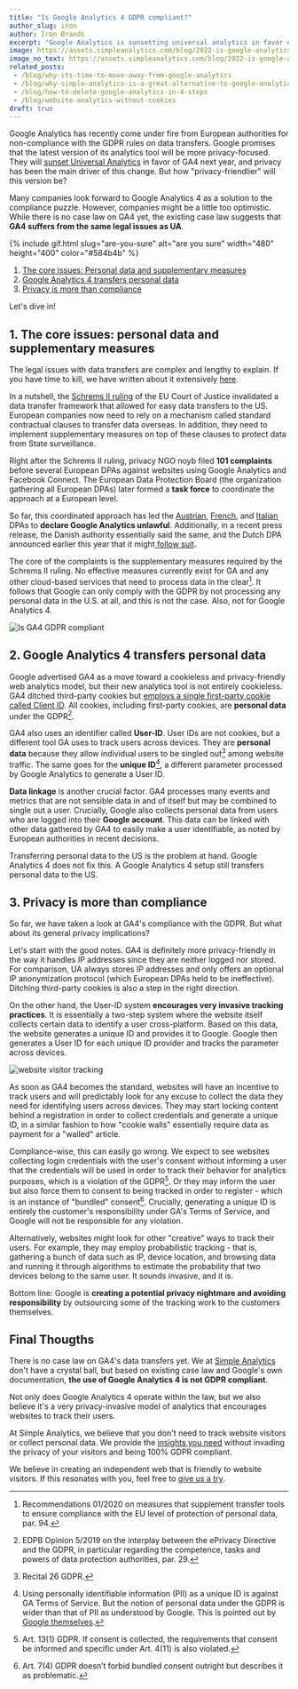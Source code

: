 ```yaml
---
title: "Is Google Analytics 4 GDPR compliant?"
author_slug: iron
author: Iron Brands
excerpt: "Google Analytics is sunsetting universal analytics in favor of Google Analytics 4. But how compliant is GA4 really?"
image: https://assets.simpleanalytics.com/blog/2022-is-google-analytics-4-gdpr-compliant/google-analytics-legal-in-europe.png
image_no_text: https://assets.simpleanalytics.com/blog/2022-is-google-analytics-4-gdpr-compliant/google-analytics-legal-in-europe-no-text.png
related_posts:
 - /blog/why-its-time-to-move-away-from-google-analytics
 - /blog/why-simple-analytics-is-a-great-alternative-to-google-analytics
 - /blog/how-to-delete-google-analytics-in-4-steps
 - /blog/website-analytics-without-cookies
draft: true
---
```


Google Analytics has recently come under fire from European authorities for non-compliance with the GDPR rules on data transfers. Google promises that the latest version of its analytics tool will be more privacy-focused. They will [sunset Universal Analytics](https://blog.google/products/marketingplatform/analytics/prepare-for-future-with-google-analytics-4/) in favor of GA4 next year, and privacy has been the main driver of this change. But how "privacy-friendlier" will this version be?

Many companies look forward to Google Analytics 4 as a solution to the compliance puzzle. However, companies might be a little too optimistic. While there is no case law on GA4 yet, the existing case law suggests that **GA4 suffers from the same legal issues as UA**.

{% include gif.html slug="are-you-sure" alt="are you sure" width="480" height="400" color="#584b4b" %}

1.  [The core issues: Personal data and supplementary measures](#1-the-core-issues-personal-data-and-supplementary-measures)
2.  [Google Analytics 4 transfers personal data](#2-google-analytics-4-transfers-personal-data)
3.  [Privacy is more than compliance](#3-privacy-is-more-than-compliance)

Let's dive in!

## 1. The core issues: personal data and supplementary measures

The legal issues with data transfers are complex and lengthy to explain. If you have time to kill, we have written about it extensively [here](https://www.simpleanalytics.com/blog/how-to-move-forward-with-data-transfers-between-the-eu-us).

In a nutshell, the [Schrems II ruling](https://iapp.org/news/a/the-schrems-ii-decision-eu-us-data-transfers-in-question/) of the EU Court of Justice invalidated a data transfer framework that allowed for easy data transfers to the US. European companies now need to rely on a mechanism called standard contractual clauses to transfer data overseas. In addition, they need to implement supplementary measures on top of these clauses to protect data from State surveillance.

Right after the Schrems II ruling, privacy NGO noyb filed **101 complaints** before several European DPAs against websites using Google Analytics and Facebook Connect. The European Data Protection Board (the organization gathering all European DPAs) later formed a **task force** to coordinate the approach at a European level.

So far, this coordinated approach has led the [Austrian](https://gdprhub.eu/index.php?title=DSB_(Austria)_-_2021-0.586.257_(D155.027)), [French](https://gdprhub.eu/index.php?title=CNIL_(France)_-_Google_Analytics_(no_case_number)), and [Italian](https://gdprhub.eu/index.php?title=Garante_per_la_protezione_dei_dati_personali_(Italy)_-_9782890) DPAs to **declare Google Analytics unlawful**. Additionally, in a recent press release, the Danish authority essentially said the same, and the Dutch DPA announced earlier this year that it might[ follow suit](https://www.techzine.eu/news/privacy-compliance/71153/google-analytics-may-be-banned-in-the-netherlands/).

The core of the complaints is the supplementary measures required by the Schrems II ruling. No effective measures currently exist for GA and any other cloud-based services that need to process data in the clear[^1]. It follows that Google can only comply with the GDPR by not processing any personal data in the U.S. at all, and this is not the case. Also, not for Google Analytics 4.

<img src="https://assets.simpleanalytics.com/blog/2022-is-google-analytics-4-gdpr-compliant/google-analytics-legal-in-europe-no-text.png" alt="Is GA4 GDPR compliant" class="border-radius" />
<p class="caption" markdown="1">
</p>

## 2. Google Analytics 4 transfers personal data

Google advertised GA4 as a move toward a cookieless and privacy-friendly web analytics model, but their new analytics tool is not entirely cookieless. GA4 ditched third-party cookies but [employs a single first-party cookie called Client ID](https://support.google.com/analytics/answer/11593727?hl=en). All cookies, including first-party cookies, are **personal data** under the GDPR[^2].

GA4 also uses an identifier called **User-ID**. User IDs are not cookies, but a different tool GA uses to track users across devices. They are **personal data** because they allow individual users to be singled out[^3] among website traffic. The same goes for the **unique ID**[^4], a different parameter processed by Google Analytics to generate a User ID.

**Data linkage** is another crucial factor. GA4 processes many events and metrics that are not sensible data in and of itself but may be combined to single out a user. Crucially, Google also collects personal data from users who are logged into their **Google account**. This data can be linked with other data gathered by GA4 to easily make a user identifiable, as noted by European authorities in recent decisions.

Transferring personal data to the US is the problem at hand. Google Analytics 4 does not fix this. A Google Analytics 4 setup still transfers personal data to the US.

## 3. Privacy is more than compliance

So far, we have taken a look at GA4's compliance with the GDPR. But what about its general privacy implications?

Let's start with the good notes. GA4 is definitely more privacy-friendly in the way it handles IP addresses since they are neither logged nor stored. For comparison, UA always stores IP addresses and only offers an optional IP anonymization protocol (which European DPAs held to be ineffective). Ditching third-party cookies is also a step in the right direction.

On the other hand, the User-ID system **encourages very invasive tracking practices**. It is essentially a two-step system where the website itself collects certain data to identify a user cross-platform. Based on this data, the website generates a unique ID and provides it to Google. Google then generates a User ID for each unique ID provider and tracks the parameter across devices.

<img src="https://assets.simpleanalytics.com/blog/2022-is-google-analytics-4-gdpr-compliant/visitor-tracking.png" alt="website visitor tracking" class="border-radius" />
<p class="caption" markdown="1">
</p>

As soon as GA4 becomes the standard, websites will have an incentive to track users and will predictably look for any excuse to collect the data they need for identifying users across devices. They may start locking content behind a registration in order to collect credentials and generate a unique ID, in a similar fashion to how "cookie walls" essentially require data as payment for a "walled" article.

Compliance-wise, this can easily go wrong. We expect to see websites collecting login credentials with the user's consent without informing a user that the credentials will be used in order to track their behavior for analytics purposes, which is a violation of the GDPR[^5]. Or they may inform the user but also force them to consent to being tracked in order to register - which is an instance of "bundled" consent[^6]. Crucially, generating a unique ID is entirely the customer's responsibility under GA's Terms of Service, and Google will not be responsible for any violation.

Alternatively, websites might look for other "creative" ways to track their users. For example, they may employ probabilistic tracking - that is, gathering a bunch of data such as IP, device location, and browsing data and running it through algorithms to estimate the probability that two devices belong to the same user. It sounds invasive, and it is.

Bottom line: Google is **creating a potential privacy nightmare and avoiding responsibility** by outsourcing some of the tracking work to the customers themselves.

## Final Thougths

There is no case law on GA4's data transfers yet. We at [Simple Analytics](https://www.simpleanalytics.com/) don't have a crystal ball, but based on existing case law and Google's own documentation, **the use of Google Analytics 4 is not GDPR compliant**.

Not only does Google Analytics 4 operate within the law, but we also believe it's a very privacy-invasive model of analytics that encourages websites to track their users.

At Simple Analytics, we believe that you don't need to track website visitors or collect personal data. We provide the [insights you need](https://simpleanalytics.com/simpleanalytics.com) without invading the privacy of your visitors and being 100% GDPR compliant.

We believe in creating an independent web that is friendly to website visitors. If this resonates with you, feel free to [give us a try](https://simpleanalytics.com/welcome).

> [^1]: Recommendations 01/2020 on measures that supplement transfer tools to ensure compliance with the EU level of protection of personal data, par. 94.
> [^2]: EDPB Opinion 5/2019 on the interplay between the ePrivacy Directive and the GDPR, in particular regarding the competence, tasks and powers of data protection authorities, par. 29.
> [^3]: Recital 26 GDPR.
> [^4]: Using personally identifiable information (PII) as a unique ID is against GA Terms of Service. But the notion of personal data under the GDPR is wider than that of PII as understood by Google. This is pointed out by [Google themselves](https://support.google.com/analytics/answer/7686480?hl=en#:~:text=Google%20interprets%20PII%20as%20information,mailing%20addresses.).
> [^5]: Art. 13(1) GDPR. If consent is collected, the requirements that consent be informed and specific under Art. 4(11) is also violated.
> [^6]: Art. 7(4) GDPR doesn’t forbid bundled consent outright but describes it as problematic.
